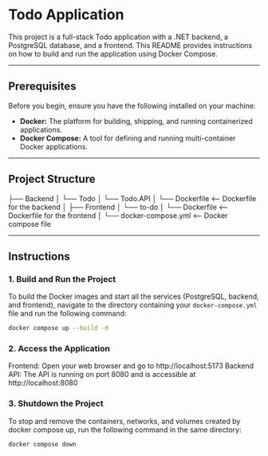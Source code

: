 # Todo Application

This project is a full-stack Todo application with a .NET backend, a PostgreSQL database, and a frontend. This README provides instructions on how to build and run the application using Docker Compose.

---

## Prerequisites

Before you begin, ensure you have the following installed on your machine:

* **Docker:** The platform for building, shipping, and running containerized applications.
* **Docker Compose:** A tool for defining and running multi-container Docker applications.

---

## Project Structure

├── Backend
│   └── Todo
│       └── Todo.API
│           └── Dockerfile  <-- Dockerfile for the backend
│
├── Frontend
│   └── to-do
│       └── Dockerfile  <-- Dockerfile for the frontend
│
└── docker-compose.yml  <-- Docker compose file

---

## Instructions

### 1. Build and Run the Project

To build the Docker images and start all the services (PostgreSQL, backend, and frontend), navigate to the directory containing your `docker-compose.yml` file and run the following command:

```bash
docker compose up --build -d
```

### 2. Access the Application

Frontend: Open your web browser and go to http://localhost:5173
Backend API: The API is running on port 8080 and is accessible at http://localhost:8080

### 3. Shutdown the Project

To stop and remove the containers, networks, and volumes created by docker compose up, run the following command in the same directory:

```bash
docker compose down
```
